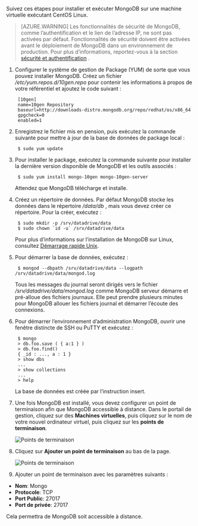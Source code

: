 Suivez ces étapes pour installer et exécuter MongoDB sur une machine virtuelle exécutant CentOS Linux.

> [AZURE.WARNING] Les fonctionnalités de sécurité de MongoDB, comme l’authentification et le lien de l’adresse IP, ne sont pas activées par défaut. Fonctionnalités de sécurité doivent être activées avant le déploiement de MongoDB dans un environnement de production.  Pour plus d’informations, reportez-vous à la section [sécurité et authentification](http://www.mongodb.org/display/DOCS/Security+and+Authentication) .

1. Configurer le système de gestion de Package (YUM) de sorte que vous pouvez installer MongoDB. Créez un fichier */etc/yum.repos.d/10gen.repo* pour contenir les informations à propos de votre référentiel et ajoutez le code suivant :

        [10gen]
        name=10gen Repository
        baseurl=http://downloads-distro.mongodb.org/repo/redhat/os/x86_64
        gpgcheck=0
        enabled=1

2. Enregistrez le fichier mis en pension, puis exécutez la commande suivante pour mettre à jour de la base de données de package local :

        $ sudo yum update

3. Pour installer le package, exécutez la commande suivante pour installer la dernière version disponible de MongoDB et les outils associés :

        $ sudo yum install mongo-10gen mongo-10gen-server

    Attendez que MongoDB télécharge et installe.

4. Créez un répertoire de données. Par défaut MongoDB stocke les données dans le répertoire */data/db* , mais vous devez créer ce répertoire. Pour la créer, exécutez :

        $ sudo mkdir -p /srv/datadrive/data
        $ sudo chown `id -u` /srv/datadrive/data

    Pour plus d’informations sur l’installation de MongoDB sur Linux, consultez [Démarrage rapide Unix][QuickstartUnix].

5. Pour démarrer la base de données, exécutez :

        $ mongod --dbpath /srv/datadrive/data --logpath /srv/datadrive/data/mongod.log

    Tous les messages du journal seront dirigés vers le fichier */srv/datadrive/data/mongod.log* comme MongoDB serveur démarre et pré-alloue des fichiers journaux. Elle peut prendre plusieurs minutes pour MongoDB allouer les fichiers journal et démarrer l’écoute des connexions.

6. Pour démarrer l’environnement d’administration MongoDB, ouvrir une fenêtre distincte de SSH ou PuTTY et exécutez :

        $ mongo
        > db.foo.save ( { a:1 } )
        > db.foo.find()
        { _id : ..., a : 1 }
        > show dbs  
        ...
        > show collections  
        ...  
        > help  

    La base de données est créée par l’instruction insert.

7. Une fois MongoDB est installé, vous devez configurer un point de terminaison afin que MongoDB accessible à distance. Dans le portail de gestion, cliquez sur des **Machines virtuelles**, puis cliquez sur le nom de votre nouvel ordinateur virtuel, puis cliquez sur les **points de terminaison**.
    
    ![Points de terminaison][Image7]

8. Cliquez sur **Ajouter un point de terminaison** au bas de la page.
    
    ![Points de terminaison][Image8]

9. Ajouter un point de terminaison avec les paramètres suivants :

 - **Nom**: Mongo
 - **Protocole**: TCP
 - **Port Public**: 27017
 - **Port de privée**: 27017
 
 Cela permettra de MongoDB soit accessible à distance.



[QuickStartUnix]: http://www.mongodb.org/display/DOCS/Quickstart+Unix


[Image7]: ./media/install-and-run-mongo-on-centos-vm/LinuxVmAddEndpoint.png
[Image8]: ./media/install-and-run-mongo-on-centos-vm/LinuxVmAddEndpoint2.png
